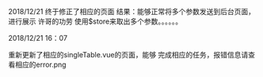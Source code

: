 2018/12/21 终于修正了相应的页面
结果：能够正常将多个参数发送到后台页面，进行展示
许哥的功劳 使用$store来取出多个参数。。。。。。

2018/12/21 16：07

重新更新了相应的singleTable.vue的页面，能够
完成相应的任务，报错信息请查看相应的error.png